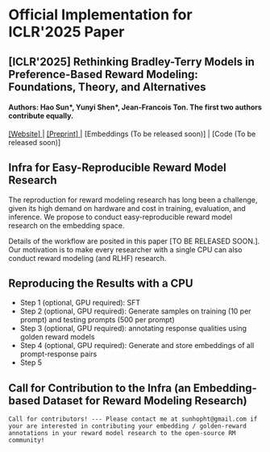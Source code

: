 # Official Implementation for ICLR'2025 Paper

## [ICLR'2025] Rethinking Bradley-Terry Models in Preference-Based Reward Modeling: Foundations, Theory, and Alternatives

#### Authors: Hao Sun*, Yunyi Shen*, Jean-Francois Ton. The first two authors contribute equally.

[ [Website] ](https://sites.google.com/view/rewardmodels)        |      [ [Preprint] ](https://arxiv.org/pdf/2411.04991)       |       [Embeddings (To be released soon)]     |     [Code (To be released soon)]

## Infra for Easy-Reproducible Reward Model Research
The reproduction for reward modeling research has long been a challenge, given its high demand on hardware and cost in training, evaluation, and inference. We propose to conduct easy-reproducible reward model research on the embedding space.

Details of the workflow are posited in this paper [TO BE RELEASED SOON.]. Our motivation is to make every researcher with a single CPU can also conduct reward modeling (and RLHF) research.

## Reproducing the Results with a CPU
- Step 1 (optional, GPU required): SFT
- Step 2 (optional, GPU required): Generate samples on training (10 per prompt) and testing prompts (500 per prompt) 
- Step 3 (optional, GPU required): annotating response qualities using golden reward models
- Step 4 (optional, GPU required): Generate and store embeddings of all prompt-response pairs
- Step 5 



## Call for Contribution to the Infra (an Embedding-based Dataset for Reward Modeling Research)

`Call for contributors! --- Please contact me at sunhopht@gmail.com if your are interested in contributing your embedding / golden-reward annotations in your reward model research to the open-source RM community!`





